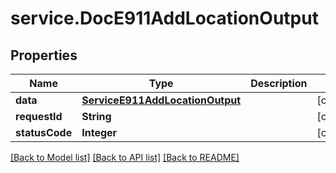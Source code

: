 # service.DocE911AddLocationOutput

## Properties
Name | Type | Description | Notes
------------ | ------------- | ------------- | -------------
**data** | [**ServiceE911AddLocationOutput**](ServiceE911AddLocationOutput.md) |  | [optional] 
**requestId** | **String** |  | [optional] 
**statusCode** | **Integer** |  | [optional] 

[[Back to Model list]](../README.md#documentation-for-models) [[Back to API list]](../README.md#documentation-for-api-endpoints) [[Back to README]](../README.md)


